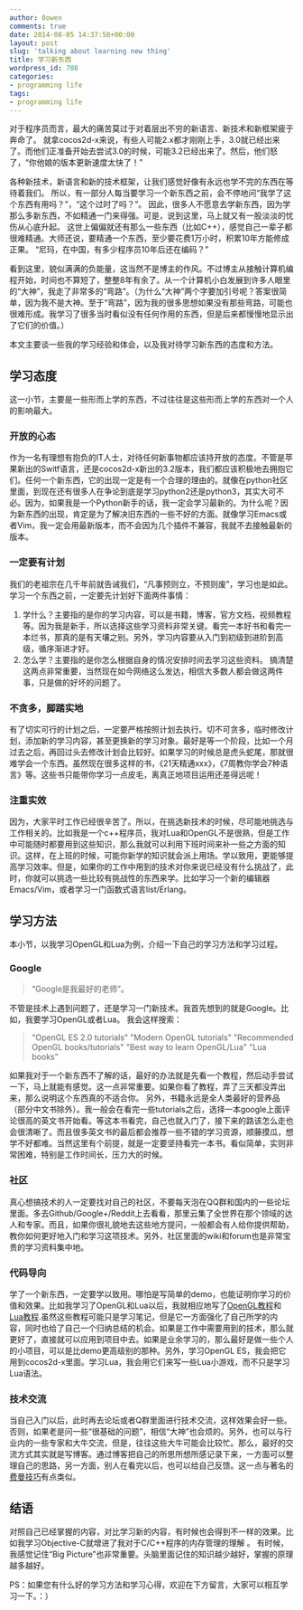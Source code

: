 ```yaml
---
author: 0owen
comments: true
date: 2014-08-05 14:37:58+00:00
layout: post
slug: 'talking about learning new thing'
title: 学习新东西
wordpress_id: 708
categories:
- programming life
tags:
- programming life
---
```


 
<!-- toc -->
对于程序员而言，最大的痛苦莫过于对着层出不穷的新语言、新技术和新框架疲于奔命了。
就拿cocos2d-x来说，有些人可能2.x都才刚刚上手，3.0就已经出来了。而他们正准备开始去尝试3.0的时候，可能3.2已经出来了。然后，他们怒了，“你他娘的版本更新速度太快了！”

各种新技术，新语言和新的技术框架，让我们感觉好像有永远也学不完的东西在等待着我们。
所以，有一部分人每当要学习一个新东西之前，会不停地问“我学了这个东西有用吗？”，“这个过时了吗？”。
因此，很多人不愿意去学新东西，因为学那么多新东西，不如精通一门来得强。可是，说到这里，马上就又有一股淡淡的忧伤从心底升起。
这世上偏偏就还有那么一些东西（比如C++），感觉自己一辈子都很难精通。大师还说，要精通一个东西，至少要花费1万小时，积累10年方能修成正果。
“尼玛，在中国，有多少程序员10年后还在编码？”
<!-- more -->

看到这里，貌似满满的负能量，这当然不是博主的作风。不过博主从接触计算机编程开始，时间也不算短了，整整8年有余了。从一个计算机小白发展到许多人眼里的“大神”，我走了非常多的“弯路”。（为什么“大神”两个字要加引号呢？答案很简单，因为我不是大神。至于“弯路”，因为我的很多思想如果没有那些弯路，可能也很难形成。我学习了很多当时看似没有任何作用的东西，但是后来都慢慢地显示出了它们的价值。）

本文主要谈一些我的学习经验和体会，以及我对待学习新东西的态度和方法。



## 学习态度



这一小节，主要是一些形而上学的东西，不过往往是这些形而上学的东西对一个人的影响最大。



### 开放的心态



作为一名有理想有抱负的IT人士，对待任何新事物都应该持开放的态度。不管是苹果新出的Switf语言，还是cocos2d-x新出的3.2版本，我们都应该积极地去拥抱它们。任何一个新东西，它的出现一定是有一个合理的理由的。就像在python社区里面，到现在还有很多人在争论到底是学习python2还是python3，其实大可不必。因为，如果我是一个Python新手的话，我一定会学习最新的。为什么呢？因为新东西的出现，肯定是为了解决旧东西的一些不好的方面。就像学习Emacs或者Vim，我一定会用最新版本，而不会因为几个插件不兼容，我就不去接触最新的版本。



### 一定要有计划



我们的老祖宗在几千年前就告诫我们，“凡事预则立，不预则废”，学习也是如此。学习一个东西之前，一定要先计划好下面两件事情：
1. 学什么？主要指的是你的学习内容，可以是书籍，博客，官方文档，视频教程等。因为我是新手，所以选择这些学习资料非常关键。看完一本好书和看完一本烂书，那真的是有天壤之别。另外，学习内容要从入门到初级到进阶到高级，循序渐进才好。
2. 怎么学？主要指的是你怎么根据自身的情况安排时间去学习这些资料。
搞清楚这两点非常重要，当然现在如今网络这么发达，相信大多数人都会做这两件事，只是做的好坏的问题了。



### 不贪多，脚踏实地



有了切实可行的计划之后，一定要严格按照计划去执行。切不可贪多，临时修改计划，添加新的学习内容，甚至更换新的学习对象。最好是等一个阶段，比如一个月过去之后，再回过头去修改计划会比较好。如果学习的时候总是虎头蛇尾，那就很难学会一个东西。虽然现在很多这样的书，《21天精通xxx》，《7周教你学会7种语言》等。这些书只能带你学习一点皮毛，离真正地项目运用还差得远呢！



### 注重实效



因为，大家平时工作已经很辛苦了。所以，在挑选新技术的时候，尽可能地挑选与工作相关的。比如我是一个c++程序员，我对Lua和OpenGL不是很熟，但是工作中可能随时都要用到这些知识，那么我就可以利用下班时间来补一些之方面的知识。这样，在上班的时候，可能你新学的知识就会派上用场。学以致用，更能够提高学习效率。但是，如果你的工作中用到的技术对你来说已经没有什么挑战了，此时，你就可以挑选一些比较有挑战性的东西来学。比如学习一个新的编辑器Emacs/Vim，或者学习一门函数式语言list/Erlang。



## 学习方法



本小节，以我学习OpenGL和Lua为例，介绍一下自己的学习方法和学习过程。



### Google





<blockquote>
  “Google是我最好的老师”。
</blockquote>



不管是技术上遇到问题了，还是学习一门新技术。我首先想到的就是Google。比如，我要学习OpenGL或者Lua。
我会这样搜索：



<blockquote>
  "OpenGL ES 2.0 tutorials"
  "Modern OpenGL tutorials"
  "Recommended OpenGL books/tutorials"
  "Best way to learn OpenGL/Lua"
  "Lua books"
</blockquote>



如果我对于一个新东西不了解的话，最好的办法就是先看一个教程，然后动手尝试一下，马上就能有感觉。这一点非常重要。如果你看了教程，弄了三天都没弄出来，那么说明这个东西真的不适合你。
另外，书籍永远是全人类最好的营养品（部分中文书除外）。我一般会在看完一些tutorials之后，选择一本google上面评论很高的英文书开始看。等这本书看完，自己也就入门了，接下来的路该怎么走也会很清晰了。而且很多英文书的最后都会推荐一些不错的学习资源，顺藤摸瓜，想学不好都难。当然这里有个前提，就是一定要坚持看完一本书。看似简单，实则非常困难，特别是工作时间长，压力大的时候。



### 社区



真心想搞技术的人一定要找对自己的社区，不要每天泡在QQ群和国内的一些论坛里面。多去Github/Google+/Reddit上去看看，那里云集了全世界在那个领域的达人和专家。而且，如果你很礼貌地去这些地方提问，一般都会有人给你提供帮助，教你如何更好地入门和学习这项技术。另外，社区里面的wiki和forum也是非常宝贵的学习资料集中地。



### 代码导向



学了一个新东西，一定要学以致用。哪怕是写简单的demo，也能证明你学习的价值和效果。比如我学习了OpenGL和Lua以后，我就相应地写了[OpenGL教程](http://zilongshanren.com/blog/categories/opengl-es/)和[Lua教程](http://zilongshanren.com/blog/categories/lua/).虽然这些教程可能只是学习笔记，但是它一方面强化了自己所学的内容，同时也给了自己一个归纳总结的机会。如果是工作中需要用到的技术，那么就更好了，直接就可以应用到项目中去。如果是业余学习的，那么最好是做一些个人的小项目，可以是比demo更高级别的那种。另外，学习OpenGL ES，我会把它用到cocos2d-x里面。学习Lua，我会用它们来写一些Lua小游戏，而不只是学习Lua语法。



### 技术交流



当自己入门以后，此时再去论坛或者Q群里面进行技术交流，这样效果会好一些。否则，如果老是问一些“很基础的问题”，相信“大神”也会烦的。另外，也可以与行业内的一些专家和大牛交流，但是，往往这些大牛可能会比较忙。那么，最好的交流方式其实就是写博客。通过博客把自己的所思所想所感记录下来，一方面可以整理自己的思路，另一方面，别人在看完以后，也可以给自己反馈。这一点与著名的[费曼技巧](http://www.zhihu.com/question/20576786)有点类似。



## 结语



对照自己已经掌握的内容，对比学习新的内容，有时候也会得到不一样的效果。比如我学习Objective-C就增进了我对于C/C++程序的内存管理的理解 。
有时候，我感觉记住“Big Picture”也非常重要。头脑里面记住的知识越少越好，掌握的原理越多越好。

PS：如果您有什么好的学习方法和学习心得，欢迎在下方留言，大家可以相互学习一下。：）
